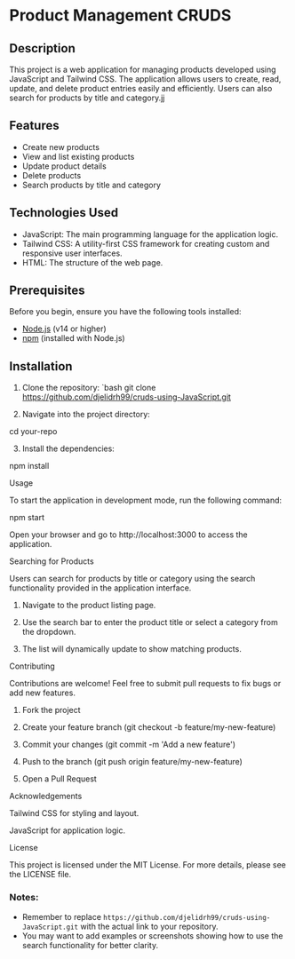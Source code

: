 # Product Management CRUDS

## Description

This project is a web application for managing products developed using JavaScript and Tailwind CSS. The application allows users to create, read, update, and delete product entries easily and efficiently. Users can also search for products by title and category.jj

## Features

- Create new products
- View and list existing products
- Update product details
- Delete products
- Search products by title and category

## Technologies Used

- JavaScript: The main programming language for the application logic.
- Tailwind CSS: A utility-first CSS framework for creating custom and responsive user interfaces.
- HTML: The structure of the web page.

## Prerequisites

Before you begin, ensure you have the following tools installed:

- [Node.js](https://nodejs.org/) (v14 or higher)
- [npm](https://www.npmjs.com/) (installed with Node.js)

## Installation

1. Clone the repository:
   `bash
   git clone https://github.com/djelidrh99/cruds-using-JavaScript.git

2. Navigate into the project directory:

cd your-repo


3. Install the dependencies:

npm install



Usage

To start the application in development mode, run the following command:

npm start

Open your browser and go to http://localhost:3000 to access the application.

Searching for Products

Users can search for products by title or category using the search functionality provided in the application interface.

1. Navigate to the product listing page.


2. Use the search bar to enter the product title or select a category from the dropdown.


3. The list will dynamically update to show matching products.



Contributing

Contributions are welcome! Feel free to submit pull requests to fix bugs or add new features.

1. Fork the project


2. Create your feature branch (git checkout -b feature/my-new-feature)


3. Commit your changes (git commit -m 'Add a new feature')


4. Push to the branch (git push origin feature/my-new-feature)


5. Open a Pull Request



Acknowledgements

Tailwind CSS for styling and layout.

JavaScript for application logic.


License

This project is licensed under the MIT License. For more details, please see the LICENSE file.

### Notes:
- Remember to replace `https://github.com/djelidrh99/cruds-using-JavaScript.git` with the actual link to your repository.
- You may want to add examples or screenshots showing how to use the search functionality for better clarity.

